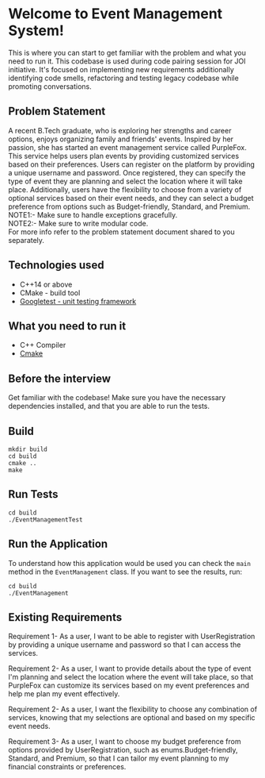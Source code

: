 # Welcome to Event Management System!
This is where you can start to get familiar with the problem and what you need to run it.
This codebase is used during code pairing session for JOI initiative.
It's focused on implementing new requirements additionally identifying code smells, refactoring and testing legacy codebase while promoting conversations.

## Problem Statement
A recent B.Tech graduate, who is exploring her strengths and career options, enjoys organizing family and friends' events. Inspired by her passion, she has started an event management service called PurpleFox. This service helps users plan events by providing customized services based on their preferences. Users can register on the platform by providing a unique username and password. Once registered, they can specify the type of event they are planning and select the location where it will take place. Additionally, users have the flexibility to choose from a variety of optional services based on their event needs, and they can select a budget preference from options such as Budget-friendly, Standard, and Premium.<br>
NOTE1:- Make sure to handle exceptions gracefully.<br>
NOTE2:- Make sure to write modular code.<br>
For more info refer to the problem statement document shared to you separately.

## Technologies used
- C++14 or above
- CMake - build tool
- [Googletest - unit testing framework](https://google.github.io/googletest/)

## What you need to run it
- C++ Compiler
- [Cmake](https://cgold.readthedocs.io/en/latest/first-step/installation.html)

## Before the interview
Get familiar with the codebase! Make sure you have the necessary dependencies installed, and that you are able to run the tests.

## Build
```console
mkdir build
cd build
cmake ..
make
```

## Run Tests
```console
cd build
./EventManagementTest
```

## Run the Application
To understand how this application would be used you can check the `main` method in the `EventManagement` class. If you want to see the results, run:
```console
cd build
./EventManagement
```

## Existing Requirements
Requirement 1- As a user, I want to be able to register with UserRegistration by providing a unique username and password so that I can access the services.

Requirement 2- As a user, I want to provide details about the type of event I'm planning and select the location where the event will take place, so that PurpleFox can customize its services based on my event preferences and help me plan my event effectively.

Requirement 2- As a user, I want the flexibility to choose any combination of services, knowing that my selections are optional and based on my specific event needs.

Requirement 3- As a user, I want to choose my budget preference from options provided by UserRegistration, such as enums.Budget-friendly, Standard, and Premium, so that I can tailor my event planning to my financial constraints or preferences.
